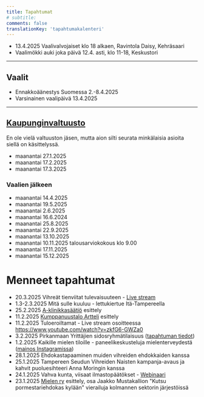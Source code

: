 ```yaml
---
title: Tapahtumat
# subtitle:
comments: false
translationKey: 'tapahtumakalenteri'
---
```




- 13.4.2025 Vaalivalvojaiset klo 18 alkaen, Ravintola Daisy, Kehräsaari
- Vaalimökki auki joka päivä 12.4. asti, klo 11-18, Keskustori


---

## Vaalit
- Ennakkoäänestys Suomessa 2.-8.4.2025
- Varsinainen vaalipäivä 13.4.2025

---

## [Kaupunginvaltuusto](https://www.tampere.fi/paattajat-ja-paatokset/kaupunginvaltuusto)

En ole vielä valtuuston jäsen, mutta aion silti seurata minkälaisia asioita siellä on käsittelyssä.

- maanantai 27.1.2025  
- maanantai 17.2.2025  
- maanantai 17.3.2025  
### Vaalien jälkeen
- maanantai 14.4.2025  
- maanantai 19.5.2025  
- maanantai 2.6.2025  
- maanantai 16.6.2024  
- maanantai 25.8.2025  
- maanantai 22.9.2025  
- maanantai 13.10.2025  
- maanantai 10.11.2025 talousarviokokous klo 9.00  
- maanantai 17.11.2025  
- maanantai 15.12.2025



# Menneet tapahtumat

- 20.3.2025 Vihreät tienviitat tulevaisuuteen - [Live stream](https://www.youtube.com/watch?v=qP6RVdLC8pw)
- 1.3-2.3.2025 Mitä sulle kuuluu - lettukiertue Itä-Tampereella
- 25.2.2025 [A-klinikkasäätiö](https://a-klinikkasaatio.fi/) esittely
- 11.2.2025 [Kumppanuustalo Artteli](https://www.artteli.fi/) esittely
- 11.2.2025 Tuloeroiltamat - Live stream osoitteessa https://www.youtube.com/watch?v=zkfG6-GWZa0
- 3.2.2025 Pirkanmaan Yrittäjien sidosryhmätilaisuus ([tapahtuman tiedot](https://www.yrittajat.fi/tapahtumat/pirkanmaan-yrittajien-sidosryhmatilaisuus/))
- 1.2.2025 Kaikille mielen tiloille - paneelikeskusteluja mielenterveydestä ([mainos Instagramissa](https://www.instagram.com/p/DEzwvFAKEao/?img_index=1))
- 28.1.2025 Ehdokastapaaminen muiden vihreiden ehdokkaiden kanssa
- 25.1.2025 Tampereen Seudun Vihreiden Naisten kampanja-avaus ja kahvit puoluesihteeri Anna Moringin kanssa
- 24.1.2025 Vahva kunta, viisaat ilmastopäätökset - [Webinaari](https://www.aalto.fi/fi/tapahtumat/vahva-kunta-viisaat-ilmastopaatokset)
- 23.1.2025 [Mielen ry](https://mielen.fi/) esittely, osa Jaakko Mustakallion "Kutsu pormestariehdokas kylään" vierailuja kolmannen sektorin järjestöissä
